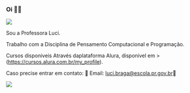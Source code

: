 ### Oi 👩‍🎓
![](https://media.tenor.com/oC8CSq25wx4AAAAM/baby-yoda-welcome.gif)

Sou a Professora Luci.

Trabalho com a Disciplina de Pensamento Computacional e Programação.

Cursos disponiveis Através daplataforma Alura, disponivel em > (https://cursos.alura.com.br/my_profile).

Caso precise entrar em contato: 📨 Email: luci.braga@escola.pr.gov.br📌

![](https://media.tenor.com/W58Oie_U_fQAAAAM/helo%C5%82-teacher.gif)
